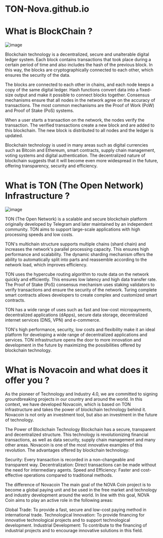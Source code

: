 # TON-Nova.github.io

# What is BlockChain ? 
![image](https://github.com/Insomexe/TON-Nova.github.io/assets/164337341/9d4d5361-77a3-49ec-9a54-697acf9fa969)


Blockchain technology is a decentralized, secure and unalterable digital ledger system. Each block contains transactions that took place during a certain period of time and also includes the hash of the previous block. In this way, the blocks are cryptographically connected to each other, which ensures the security of the data.

The blocks are connected to each other in chains, and each node keeps a copy of the same digital ledger. Hash functions convert data into a fixed-size output and make it possible to connect blocks together. Consensus mechanisms ensure that all nodes in the network agree on the accuracy of transactions. The most common mechanisms are the Proof of Work (PoW) and Proof of Stake (PoS) systems.

When a user starts a transaction on the network, the nodes verify the transaction. The verified transactions create a new block and are added to this blockchain. The new block is distributed to all nodes and the ledger is updated.

Blockchain technology is used in many areas such as digital currencies such as Bitcoin and Ethereum, smart contracts, supply chain management, voting systems and digital authentication. The decentralized nature of blockchain suggests that it will become even more widespread in the future, offering transparency, security and efficiency.

# What is TON (The Open Network) Infrastructure ?

![image](https://github.com/Insomexe/TON-Nova.github.io/assets/164337341/b2b4817c-578a-468f-95ad-18273f78a488)


TON (The Open Network) is a scalable and secure blockchain platform originally developed by Telegram and later maintained by an independent community. TON aims to support large-scale applications with high processing speeds and low costs.

TON's multichain structure supports multiple chains (shard chain) and increases the network's parallel processing capacity. This ensures high performance and scalability. The dynamic sharding mechanism offers the ability to automatically split into parts and reassemble according to the network load, which improves efficiency.

TON uses the hypercube routing algorithm to route data on the network quickly and efficiently. This ensures low latency and high data transfer rate. The Proof of Stake (PoS) consensus mechanism uses staking validators to verify transactions and ensure the security of the network. Turing complete smart contracts allows developers to create complex and customized smart contracts.

TON has a wide range of uses such as fast and low-cost micropayments, decentralized applications (dApps), secure data storage, decentralized internet services (DNS, VPN) and e-commerce.

TON's high performance, security, low costs and flexibility make it an ideal platform for developing a wide range of decentralized applications and services. TON infrastructure opens the door to more innovation and development in the future by maximizing the possibilities offered by blockchain technology.

# What is Novacoin and what does it offer you ?
As the pioneer of Technology and Industry 4.0, we are committed to signing groundbreaking projects in our country and around the world. In this context, we have developed Novacoin, which is based on TON infrastructure and takes the power of blockchain technology behind it. Novacoin is not only an investment tool, but also an investment in the future of technology.

The Power of Blockchain Technology
Blockchain has a secure, transparent and decentralized structure. This technology is revolutionizing financial transactions, as well as data security, supply chain management and many other areas. Novacoin is one of the most innovative examples of this revolution. The advantages offered by blockchain technology:

Security: Every transaction is recorded in a non-changeable and transparent way.
Decentralization: Direct transactions can be made without the need for intermediary agents.
Speed and Efficiency: Faster and cost-effective operations compared to traditional methods.

The difference of Novacoin 
The main goal of the NOVA Coin project is to become a global paying unit and be used in the free market and technology and industry development around the world. In line with this goal, NOVA Coin aims to play an active role in the following areas:

Global Trade: To provide a fast, secure and low-cost paying method in international trade.
Technological Innovation: To provide financing for innovative technological projects and to support technological development.
Industrial Development: To contribute to the financing of industrial projects and to encourage innovative solutions in this field.
